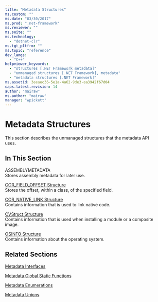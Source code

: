 ```yaml
---
title: "Metadata Structures"
ms.custom: ""
ms.date: "03/30/2017"
ms.prod: ".net-framework"
ms.reviewer: ""
ms.suite: ""
ms.technology: 
  - "dotnet-clr"
ms.tgt_pltfrm: ""
ms.topic: "reference"
dev_langs: 
  - "C++"
helpviewer_keywords: 
  - "structures [.NET Framework metadata]"
  - "unmanaged structures [.NET Framework], metadata"
  - "metadata structures [.NET Framework]"
ms.assetid: 3eeaec36-5e1a-4a62-9de3-ea3942f67d04
caps.latest.revision: 14
author: "mairaw"
ms.author: "mairaw"
manager: "wpickett"
---
```

# Metadata Structures
This section describes the unmanaged structures that the metadata API uses.  
  
## In This Section  
 ASSEMBLYMETADATA  
 Stores assembly metadata for later use.  
  
 [COR_FIELD_OFFSET Structure](../../../../docs/framework/unmanaged-api/metadata/cor-field-offset-structure.md)  
 Stores the offset, within a class, of the specified field.  
  
 [COR_NATIVE_LINK Structure](../../../../docs/framework/unmanaged-api/metadata/cor-native-link-structure.md)  
 Contains information that is used to link native code.  
  
 [CVStruct Structure](../../../../docs/framework/unmanaged-api/metadata/cvstruct-structure.md)  
 Contains information that is used when installing a module or a composite image.  
  
 [OSINFO Structure](../../../../docs/framework/unmanaged-api/metadata/osinfo-structure.md)  
 Contains information about the operating system.  
  
## Related Sections  
 [Metadata Interfaces](../../../../docs/framework/unmanaged-api/metadata/metadata-interfaces.md)  
  
 [Metadata Global Static Functions](../../../../docs/framework/unmanaged-api/metadata/metadata-global-static-functions.md)  
  
 [Metadata Enumerations](../../../../docs/framework/unmanaged-api/metadata/metadata-enumerations.md)  
  
 [Metadata Unions](../../../../docs/framework/unmanaged-api/metadata/metadata-unions.md)
